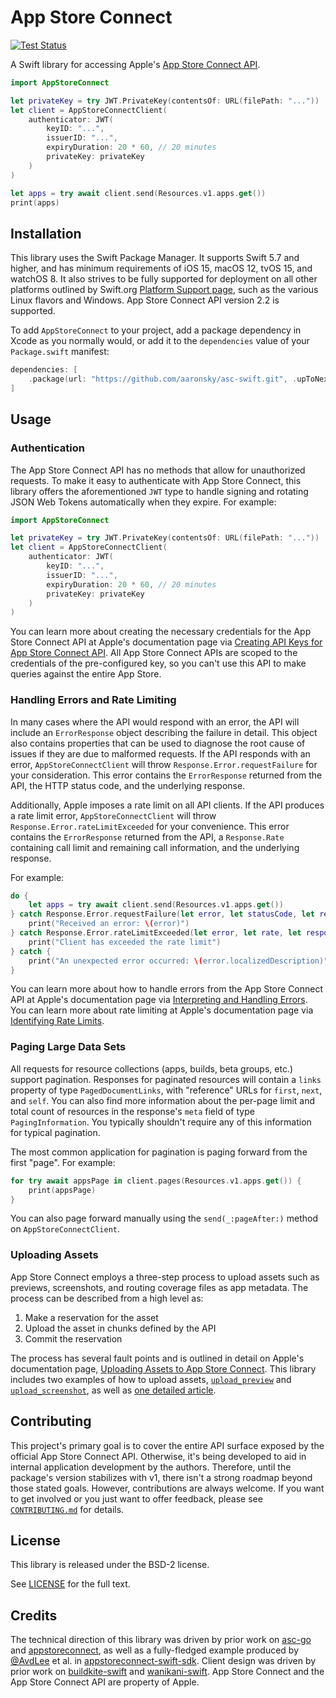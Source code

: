 # App Store Connect

[![Test Status](https://github.com/aaronsky/asc-swift/workflows/CI/badge.svg)](https://github.com/aaronsky/asc-swift/actions?query=workflow%253A%2522CI%2522)

A Swift library for accessing Apple's [App Store Connect API](https://developer.apple.com/documentation/appstoreconnectapi).

```swift
import AppStoreConnect

let privateKey = try JWT.PrivateKey(contentsOf: URL(filePath: "..."))
let client = AppStoreConnectClient(
    authenticator: JWT(
        keyID: "...",
        issuerID: "...",
        expiryDuration: 20 * 60, // 20 minutes
        privateKey: privateKey
    )
)

let apps = try await client.send(Resources.v1.apps.get())
print(apps)
```

## Installation

This library uses the Swift Package Manager. It supports Swift 5.7 and higher, and has minimum requirements of iOS 15, macOS 12, tvOS 15, and watchOS 8. It also strives to be fully supported for deployment on all other platforms outlined by Swift.org [Platform Support page](https://www.swift.org/platform-support/#deployment-only), such as the various Linux flavors and Windows. App Store Connect API version 2.2 is supported.

To add `AppStoreConnect` to your project, add a package dependency in Xcode as you normally would, or add it to the `dependencies` value of your `Package.swift` manifest:

```swift
dependencies: [
    .package(url: "https://github.com/aaronsky/asc-swift.git", .upToNextMajor(from: "0.2.0"))
]
```

## Usage

### Authentication

The App Store Connect API has no methods that allow for unauthorized requests. To make it easy to authenticate with App Store Connect, this library offers the aforementioned `JWT` type to handle signing and rotating JSON Web Tokens automatically when they expire. For example:

```swift
import AppStoreConnect

let privateKey = try JWT.PrivateKey(contentsOf: URL(filePath: "..."))
let client = AppStoreConnectClient(
    authenticator: JWT(
        keyID: "...",
        issuerID: "...",
        expiryDuration: 20 * 60, // 20 minutes
        privateKey: privateKey
    )
)
```

You can learn more about creating the necessary credentials for the App Store Connect API at Apple's documentation page via [Creating API Keys for App Store Connect API](https://developer.apple.com/documentation/appstoreconnectapi/creating_api_keys_for_app_store_connect_api). All App Store Connect APIs are scoped to the credentials of the pre-configured key, so you can't use this API to make queries against the entire App Store.

### Handling Errors and Rate Limiting

In many cases where the API would respond with an error, the API will include an `ErrorResponse` object describing the failure in detail. This object also contains properties that can be used to diagnose the root cause of issues if they are due to malformed requests. If the API responds with an error, `AppStoreConnectClient` will throw `Response.Error.requestFailure` for your consideration. This error contains the `ErrorResponse` returned from the API, the HTTP status code, and the underlying response.

Additionally, Apple imposes a rate limit on all API clients. If the API produces a rate limit error, `AppStoreConnectClient` will throw `Response.Error.rateLimitExceeded` for your convenience. This error contains the `ErrorResponse` returned from the API, a `Response.Rate` containing call limit and remaining call information, and the underlying response.

For example:

```swift
do {
    let apps = try await client.send(Resources.v1.apps.get())
} catch Response.Error.requestFailure(let error, let statusCode, let response) {
    print("Received an error: \(error)")
} catch Response.Error.rateLimitExceeded(let error, let rate, let response) {
    print("Client has exceeded the rate limit")
} catch {
    print("An unexpected error occurred: \(error.localizedDescription)")
}
```

You can learn more about how to handle errors from the App Store Connect API at Apple's documentation page via [Interpreting and Handling Errors](https://developer.apple.com/documentation/appstoreconnectapi/interpreting_and_handling_errors). You can learn more about rate limiting at Apple's documentation page via [Identifying Rate Limits](https://developer.apple.com/documentation/appstoreconnectapi/identifying_rate_limits).

### Paging Large Data Sets

All requests for resource collections (apps, builds, beta groups, etc.) support pagination. Responses for paginated resources will contain a `links` property of type `PagedDocumentLinks`, with "reference" URLs for `first`, `next`, and `self`. You can also find more information about the per-page limit and total count of resources in the response's `meta` field of type `PagingInformation`. You typically shouldn't require any of this information for typical pagination.

The most common application for pagination is paging forward from the first "page". For example:

```swift
for try await appsPage in client.pages(Resources.v1.apps.get()) {
    print(appsPage)
}
```

You can also page forward manually using the `send(_:pageAfter:)` method on `AppStoreConnectClient`.

### Uploading Assets

App Store Connect employs a three-step process to upload assets such as previews, screenshots, and routing coverage files as app metadata. The process can be described from a high level as:

1. Make a reservation for the asset
2. Upload the asset in chunks defined by the API
3. Commit the reservation

The process has several fault points and is outlined in detail on Apple's documentation page, [Uploading Assets to App Store Connect](https://developer.apple.com/documentation/appstoreconnectapi/uploading_assets_to_app_store_connect). This library includes two examples of how to upload assets, [`upload_preview`](./Examples/upload_preview/UploadPreview.swift) and [`upload_screenshot`](./Examples/upload_screenshot/UploadScreenshot.swift), as well as [one detailed article](./Sources/AppStoreConnect/AppStoreConnect.docc/Articles/UploadingFiles.md).

## Contributing

This project's primary goal is to cover the entire API surface exposed by the official App Store Connect API. Otherwise, it's being developed to aid in internal application development by the authors. Therefore, until the package's version stabilizes with v1, there isn't a strong roadmap beyond those stated goals. However, contributions are always welcome. If you want to get involved or you just want to offer feedback, please see [`CONTRIBUTING.md`](https://github.com/aaronsky/asc-swift/blob/main/.github/CONTRIBUTING.md) for details.

## License

This library is released under the BSD-2 license.

See [LICENSE](https://github.com/aaronsky/asc-swift/blob/master/LICENSE) for the full text.

## Credits

The technical direction of this library was driven by prior work on [asc-go](https://github.com/cidertool/asc-go) and [appstoreconnect](https://github.com/aaronsky/appstoreconnect), as well as a fully-fledged example produced by [@AvdLee](https://github.com/AvdLee) et al. in [appstoreconnect-swift-sdk](https://github.com/AvdLee/appstoreconnect-swift-sdk). Client design was driven by prior work on [buildkite-swift](https://github.com/aaronsky/buildkite-swift) and [wanikani-swift](https://github.com/aaronsky/wanikani-swift). App Store Connect and the App Store Connect API are property of Apple.
